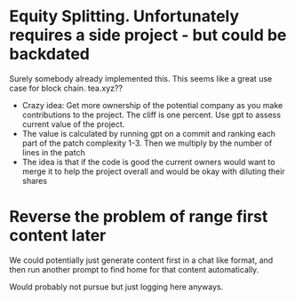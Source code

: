 # Equity Splitting. Unfortunately requires a side project - but could be backdated

Surely somebody already implemented this. This seems like a great use case for block chain. tea.xyz??

- Crazy idea: Get more ownership of the potential company as you make contributions to the project. The cliff is one percent. Use gpt to assess current value of the project.
- The value is calculated by running gpt on a commit and ranking each part of the patch complexity 1-3. Then we multiply by the number of lines in the patch
- The idea is that if the code is good the current owners would want to merge it to help the project overall and would be okay with diluting their shares

# Reverse the problem of range first content later

We could potentially just generate content first in a chat like format, and then run another prompt to find home for that content automatically.

Would probably not pursue but just logging here anyways.
